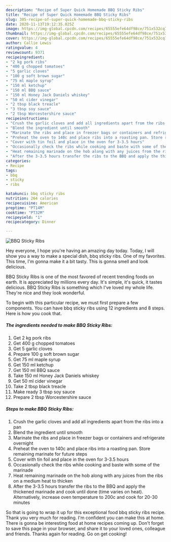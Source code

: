 ```yaml
---
description: "Recipe of Super Quick Homemade BBQ Sticky Ribs"
title: "Recipe of Super Quick Homemade BBQ Sticky Ribs"
slug: 305-recipe-of-super-quick-homemade-bbq-sticky-ribs
date: 2020-11-13T19:12:35.025Z
image: https://img-global.cpcdn.com/recipes/65555efe64df98ce/751x532cq70/bbq-sticky-ribs-recipe-main-photo.jpg
thumbnail: https://img-global.cpcdn.com/recipes/65555efe64df98ce/751x532cq70/bbq-sticky-ribs-recipe-main-photo.jpg
cover: https://img-global.cpcdn.com/recipes/65555efe64df98ce/751x532cq70/bbq-sticky-ribs-recipe-main-photo.jpg
author: Callie Lewis
ratingvalue: 4
reviewcount: 9371
recipeingredient:
- "2 kg pork ribs"
- "400 g chopped tomatoes"
- "5 garlic cloves"
- "100 g soft brown sugar"
- "75 ml maple syrup"
- "150 ml ketchup"
- "150 ml BBQ sauce"
- "150 ml Honey Jack Daniels whiskey"
- "50 ml cider vinegar"
- "2 tbsp black treacle"
- "3 tbsp soy sauce"
- "2 tbsp Worcestershire sauce"
recipeinstructions:
- "Crush the garlic cloves and add all ingredients apart from the ribs into a pan"
- "Blend the ingredient until smooth"
- "Marinate the ribs and place in freezer bags or containers and refrigerate overnight"
- "Preheat the oven to 140c and place ribs into a roasting pan. Store remaining marinate for future steps"
- "Cover with tin foil and place in the oven for 3-3.5 hours"
- "Occasionally check the ribs while cooking and baste with some of the marinade"
- "Heat remaining marinade on the hob along with any juices from the ribs on a medium heat to thicken"
- "After the 3-3.5 hours transfer the ribs to the BBQ and apply the thickened marinade and cook until done (time varies on heat). Alternatively, increase oven temperature to 200c and cook for 20-30 minutes"
categories:
- Recipe
tags:
- bbq
- sticky
- ribs

katakunci: bbq sticky ribs 
nutrition: 264 calories
recipecuisine: American
preptime: "PT14M"
cooktime: "PT32M"
recipeyield: "1"
recipecategory: Dinner

---
```



![BBQ Sticky Ribs](https://img-global.cpcdn.com/recipes/65555efe64df98ce/751x532cq70/bbq-sticky-ribs-recipe-main-photo.jpg)

Hey everyone, I hope you're having an amazing day today. Today, I will show you a way to make a special dish, bbq sticky ribs. One of my favorites. This time, I'm gonna make it a bit tasty. This is gonna smell and look delicious.



BBQ Sticky Ribs is one of the most favored of recent trending foods on earth. It is appreciated by millions every day. It's simple, it's quick, it tastes delicious. BBQ Sticky Ribs is something which I've loved my whole life. They're nice and they look wonderful.


To begin with this particular recipe, we must first prepare a few components. You can have bbq sticky ribs using 12 ingredients and 8 steps. Here is how you cook that.

<!--inarticleads1-->

##### The ingredients needed to make BBQ Sticky Ribs:

1. Get 2 kg pork ribs
1. Get 400 g chopped tomatoes
1. Get 5 garlic cloves
1. Prepare 100 g soft brown sugar
1. Get 75 ml maple syrup
1. Get 150 ml ketchup
1. Get 150 ml BBQ sauce
1. Take 150 ml Honey Jack Daniels whiskey
1. Get 50 ml cider vinegar
1. Take 2 tbsp black treacle
1. Make ready 3 tbsp soy sauce
1. Prepare 2 tbsp Worcestershire sauce




<!--inarticleads2-->

##### Steps to make BBQ Sticky Ribs:

1. Crush the garlic cloves and add all ingredients apart from the ribs into a pan
1. Blend the ingredient until smooth
1. Marinate the ribs and place in freezer bags or containers and refrigerate overnight
1. Preheat the oven to 140c and place ribs into a roasting pan. Store remaining marinate for future steps
1. Cover with tin foil and place in the oven for 3-3.5 hours
1. Occasionally check the ribs while cooking and baste with some of the marinade
1. Heat remaining marinade on the hob along with any juices from the ribs on a medium heat to thicken
1. After the 3-3.5 hours transfer the ribs to the BBQ and apply the thickened marinade and cook until done (time varies on heat). Alternatively, increase oven temperature to 200c and cook for 20-30 minutes




So that is going to wrap it up for this exceptional food bbq sticky ribs recipe. Thank you very much for reading. I'm confident you can make this at home. There is gonna be interesting food at home recipes coming up. Don't forget to save this page in your browser, and share it to your loved ones, colleague and friends. Thanks again for reading. Go on get cooking!
